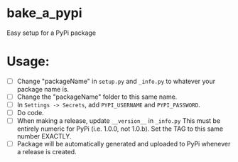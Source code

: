 # bake_a_pypi
Easy setup for a PyPi package


# Usage:
- [ ] Change "packageName" in ``setup.py`` and ``_info.py`` to whatever your package name is.
- [ ] Change the "packageName" folder to this same name.
- [ ] In ``Settings -> Secrets``, add ``PYPI_USERNAME`` and ``PYPI_PASSWORD``.
- [ ] Do code.
- [ ] When making a release, update ``__version__`` in ``_info.py`` This must be entirely numeric for PyPi (i.e. 1.0.0, not 1.0.b). Set the TAG to this same number EXACTLY.
- [ ] Package will be automatically generated and uploaded to PyPi whenever a release is created.
